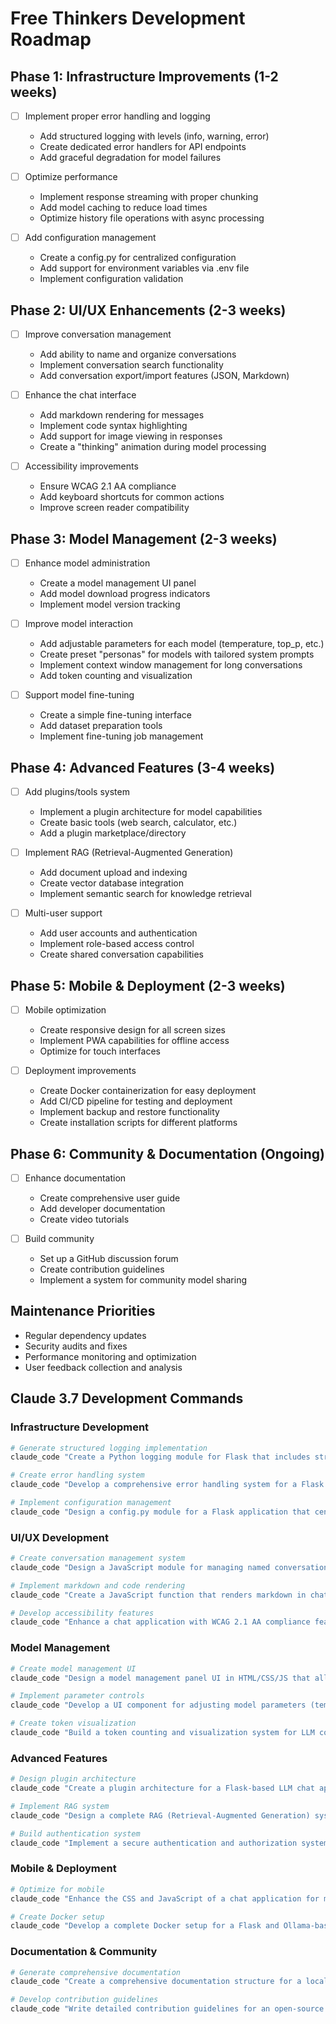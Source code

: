 # Free Thinkers Development Roadmap

## Phase 1: Infrastructure Improvements (1-2 weeks)

- [ ] Implement proper error handling and logging
  - Add structured logging with levels (info, warning, error)
  - Create dedicated error handlers for API endpoints
  - Add graceful degradation for model failures

- [ ] Optimize performance
  - Implement response streaming with proper chunking
  - Add model caching to reduce load times
  - Optimize history file operations with async processing

- [ ] Add configuration management
  - Create a config.py for centralized configuration
  - Add support for environment variables via .env file
  - Implement configuration validation

## Phase 2: UI/UX Enhancements (2-3 weeks)

- [ ] Improve conversation management
  - Add ability to name and organize conversations
  - Implement conversation search functionality
  - Add conversation export/import features (JSON, Markdown)

- [ ] Enhance the chat interface
  - Add markdown rendering for messages
  - Implement code syntax highlighting
  - Add support for image viewing in responses
  - Create a "thinking" animation during model processing

- [ ] Accessibility improvements
  - Ensure WCAG 2.1 AA compliance
  - Add keyboard shortcuts for common actions
  - Improve screen reader compatibility

## Phase 3: Model Management (2-3 weeks)

- [ ] Enhance model administration
  - Create a model management UI panel
  - Add model download progress indicators
  - Implement model version tracking

- [ ] Improve model interaction
  - Add adjustable parameters for each model (temperature, top_p, etc.)
  - Create preset "personas" for models with tailored system prompts
  - Implement context window management for long conversations
  - Add token counting and visualization

- [ ] Support model fine-tuning
  - Create a simple fine-tuning interface
  - Add dataset preparation tools
  - Implement fine-tuning job management

## Phase 4: Advanced Features (3-4 weeks)

- [ ] Add plugins/tools system
  - Implement a plugin architecture for model capabilities
  - Create basic tools (web search, calculator, etc.)
  - Add a plugin marketplace/directory

- [ ] Implement RAG (Retrieval-Augmented Generation)
  - Add document upload and indexing
  - Create vector database integration
  - Implement semantic search for knowledge retrieval

- [ ] Multi-user support
  - Add user accounts and authentication
  - Implement role-based access control
  - Create shared conversation capabilities

## Phase 5: Mobile & Deployment (2-3 weeks)

- [ ] Mobile optimization
  - Create responsive design for all screen sizes
  - Implement PWA capabilities for offline access
  - Optimize for touch interfaces

- [ ] Deployment improvements
  - Create Docker containerization for easy deployment
  - Add CI/CD pipeline for testing and deployment
  - Implement backup and restore functionality
  - Create installation scripts for different platforms

## Phase 6: Community & Documentation (Ongoing)

- [ ] Enhance documentation
  - Create comprehensive user guide
  - Add developer documentation
  - Create video tutorials

- [ ] Build community
  - Set up a GitHub discussion forum
  - Create contribution guidelines
  - Implement a system for community model sharing

## Maintenance Priorities

- Regular dependency updates
- Security audits and fixes
- Performance monitoring and optimization
- User feedback collection and analysis

## Claude 3.7 Development Commands

### Infrastructure Development

```bash
# Generate structured logging implementation
claude_code "Create a Python logging module for Flask that includes structured logging with different levels, log rotation, and configuration options. Include examples for how to log errors, warnings, and info messages."

# Create error handling system
claude_code "Develop a comprehensive error handling system for a Flask application with API endpoints. Include custom exception classes, error handlers for different types of errors, and proper error response formatting in JSON. Show an example of graceful degradation for model failures."

# Implement configuration management
claude_code "Design a config.py module for a Flask application that centralizes configuration, supports environment variables via python-dotenv, and includes validation logic. Include a schema for configuration validation and examples of configuration categories for a LLM chat application."
```

### UI/UX Development

```bash
# Create conversation management system
claude_code "Design a JavaScript module for managing named conversations in a chat application. Include functions for creating, naming, searching, and organizing conversations. Also provide code for exporting/importing conversations in both JSON and Markdown formats."

# Implement markdown and code rendering
claude_code "Create a JavaScript function that renders markdown in chat messages, with special handling for code blocks that includes syntax highlighting. Use a lightweight library and ensure it works with streamed responses."

# Develop accessibility features
claude_code "Enhance a chat application with WCAG 2.1 AA compliance features. Include keyboard shortcuts for common actions, proper ARIA attributes, and screen reader compatibility. Provide a comprehensive checklist of accessibility requirements and the code changes needed."
```

### Model Management

```bash
# Create model management UI
claude_code "Design a model management panel UI in HTML/CSS/JS that allows users to view available models, download new ones with progress indicators, and track model versions. Include the backend Flask routes needed to support these features."

# Implement parameter controls
claude_code "Develop a UI component for adjusting model parameters (temperature, top_p, top_k, etc.) with visual explanations of what each parameter does. Include presets for different types of responses (creative, precise, balanced) and the JavaScript to update these in real-time."

# Create token visualization
claude_code "Build a token counting and visualization system for LLM conversations. Include both frontend components to show token usage and backend logic to accurately count tokens for different models. Add a visualization of context window usage."
```

### Advanced Features

```bash
# Design plugin architecture
claude_code "Create a plugin architecture for a Flask-based LLM chat application. Include the core plugin interface, registration system, a sample web search plugin implementation, and the frontend components needed to interact with plugins."

# Implement RAG system
claude_code "Design a complete RAG (Retrieval-Augmented Generation) system for a Flask application. Include document upload handling, text extraction, vector database integration with FAISS or Chroma, and the API endpoints needed for semantic search and retrieval during chat."

# Build authentication system
claude_code "Implement a secure authentication and authorization system for a Flask application. Include user registration, login, password reset flows, role-based access control, and secure session management. Add multi-user support for shared conversations."
```

### Mobile & Deployment

```bash
# Optimize for mobile
claude_code "Enhance the CSS and JavaScript of a chat application for mobile responsiveness. Include media queries, touch-friendly interface elements, and PWA capabilities for offline access. Provide a service worker implementation for caching resources."

# Create Docker setup
claude_code "Develop a complete Docker setup for a Flask and Ollama-based chat application. Include Dockerfile, docker-compose.yml with proper networking, volume mounts for persistence, and environment variable configuration. Add instructions for deployment on different platforms."
```

### Documentation & Community

```bash
# Generate comprehensive documentation
claude_code "Create a comprehensive documentation structure for a local LLM chat application. Include a user guide with installation instructions, feature descriptions, troubleshooting, developer documentation with API references, and architecture overview."

# Develop contribution guidelines
claude_code "Write detailed contribution guidelines for an open-source LLM chat application. Include code style guide, pull request process, issue reporting template, and community conduct guidelines. Add instructions for how community members can share custom models."
```